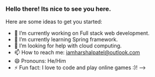### Hello there! Its nice to see you here. 

Here are some ideas to get you started:

- 🔭 I’m currently working on Full stack web development.
- 🌱 I’m currently learning Spring framework.
- 🤔 I’m looking for help with cloud computing.
- 📫 How to reach me: iamharshalpatel@outlook.com
- 😄 Pronouns: He/Him
- ⚡ Fun fact: I love to code and play online games :)!
-->
